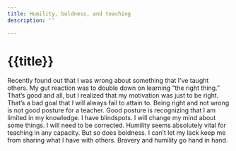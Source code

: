 ```yaml
---
title: Humility, boldness, and teaching
description: ''

---
```

# {{title}}

Recently found out that I was wrong about something that I’ve taught others. My gut reaction was to double down on learning “the right thing.” That’s good and all, but I realized that my motivation was just to be right. That’s a bad goal that I will always fail to attain to. Being right and not wrong is not good posture for a teacher. Good posture is recognizing that I am limited in my knowledge. I have blindspots. I will change my mind about some things. I will need to be corrected. Humility seems absolutely vital for teaching in any capacity. But so does boldness. I can’t let my lack keep me from sharing what I have with others. Bravery and humility go hand in hand.
